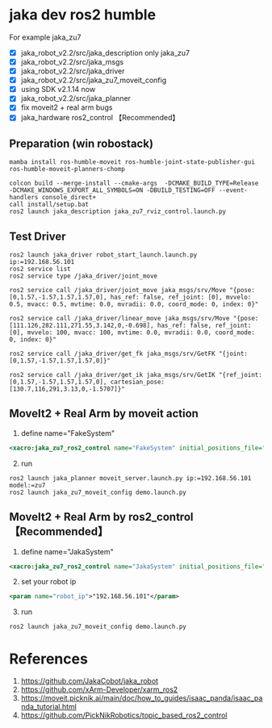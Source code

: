 # jaka dev ros2 humble
For example jaka_zu7
- [x] jaka_robot_v2.2/src/jaka_description only jaka_zu7
- [x] jaka_robot_v2.2/src/jaka_msgs
- [x] jaka_robot_v2.2/src/jaka_driver
- [x] jaka_robot_v2.2/src/jaka_zu7_moveit_config
- [x] using SDK v2.1.14 now
- [x] jaka_robot_v2.2/src/jaka_planner
- [x] fix moveit2 + real arm bugs
- [x] jaka_hardware ros2_control 【Recommended】

## Preparation (win robostack)
```
mamba install ros-humble-moveit ros-humble-joint-state-publisher-gui ros-humble-moveit-planners-chomp

colcon build --merge-install --cmake-args  -DCMAKE_BUILD_TYPE=Release  -DCMAKE_WINDOWS_EXPORT_ALL_SYMBOLS=ON -DBUILD_TESTING=OFF --event-handlers console_direct+
call install/setup.bat
ros2 launch jaka_description jaka_zu7_rviz_control.launch.py
```

## Test Driver
```shell
ros2 launch jaka_driver robot_start_launch.launch.py ip:=192.168.56.101
ros2 service list
ros2 service type /jaka_driver/joint_move

ros2 service call /jaka_driver/joint_move jaka_msgs/srv/Move "{pose: [0,1.57,-1.57,1.57,1.57,0], has_ref: false, ref_joint: [0], mvvelo: 0.5, mvacc: 0.5, mvtime: 0.0, mvradii: 0.0, coord_mode: 0, index: 0}"

ros2 service call /jaka_driver/linear_move jaka_msgs/srv/Move "{pose: [111.126,282.111,271.55,3.142,0,-0.698], has_ref: false, ref_joint: [0], mvvelo: 100, mvacc: 100, mvtime: 0.0, mvradii: 0.0, coord_mode: 0, index: 0}"

ros2 service call /jaka_driver/get_fk jaka_msgs/srv/GetFK "{joint: [0,1.57,-1.57,1.57,1.57,0]}"

ros2 service call /jaka_driver/get_ik jaka_msgs/srv/GetIK "{ref_joint: [0,1.57,-1.57,1.57,1.57,0], cartesian_pose: [130.7,116,291,3.13,0,-1.5707]}"
```

## MoveIt2 + Real Arm by moveit action
1. define name="FakeSystem"
```xml jaka_robot_v2.2\src\jaka_zu7_moveit_config\config\jaka_zu7.urdf.xacro 
<xacro:jaka_zu7_ros2_control name="FakeSystem" initial_positions_file="$(arg initial_positions_file)"/>
```
2. run
```
ros2 launch jaka_planner moveit_server.launch.py ip:=192.168.56.101 model:=zu7
ros2 launch jaka_zu7_moveit_config demo.launch.py
```

## MoveIt2 + Real Arm by ros2_control 【Recommended】
1. define name="JakaSystem"
```xml jaka_zu7_moveit_config\config\jaka_zu7.urdf.xacro 
<xacro:jaka_zu7_ros2_control name="JakaSystem" initial_positions_file="$(arg initial_positions_file)"/>
```
2. set your robot ip
```xml jaka_zu7_moveit_config\config\jaka_zu7.ros2_control.xacro
<param name="robot_ip">"192.168.56.101"</param>
```
3. run
```
ros2 launch jaka_zu7_moveit_config demo.launch.py
```

# References
1. https://github.com/JakaCobot/jaka_robot
2. https://github.com/xArm-Developer/xarm_ros2
3. https://moveit.picknik.ai/main/doc/how_to_guides/isaac_panda/isaac_panda_tutorial.html
4. https://github.com/PickNikRobotics/topic_based_ros2_control
